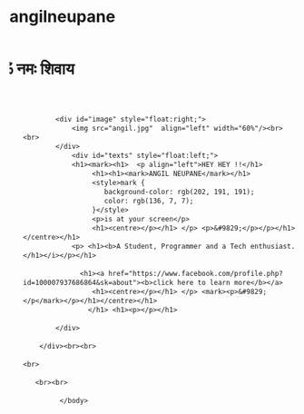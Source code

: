# angilneupane

<html>
    <head><meta charset="UTF-8">
        <title> ANGIL</title> 
        <p align="left"><marquee direction ="right" <b><h1> ॐ नमः शिवाय</p></h1></b> </i><br></big></big></centre></marquee></p>
        <ul id="nav">
    </head>
    <body  background="tmbs.jpg">
        <div id="container">

            <div id="image" style="float:right;">
                <img src="angil.jpg"  align="left" width="60%"/><br><br>
            </div>
                <div id="texts" style="float:left;"> 
                <h1><mark><h1>  <p align="left">HEY HEY !!</h1>
                     <h1><h1><mark>ANGIL NEUPANE</mark></h1>  
                     <style>mark {
                        background-color: rgb(202, 191, 191);
                        color: rgb(136, 7, 7);
                     }</style>
                     <p>is at your screen</p>
                     <h1><centre></p></h1> </p> <p>&#9829;</p></p></h1></centre></h1>
                <p> <h1><b>A Student, Programmer and a Tech enthusiast.</h1></i></p></h1>
                 
                  <h1><a href="https://www.facebook.com/profile.php?id=100007937686864&sk=about"><b>click here to learn more</b></a>
                     <h1><centre></p></h1> </p> <mark><p>&#9829;</p</mark></p></h1></centre></h1>
                    </h1> <h1><p></p></h1>
                
            </div>
        
        </div><br><br>
       
    <br>
    
       <br><br>                            
       
	    	 </body>
</html>
